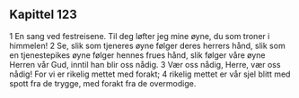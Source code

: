 ## Kapittel 123

1 En sang ved festreisene. Til deg løfter jeg mine øyne, du som troner i himmelen!
2 Se, slik som tjeneres øyne følger deres herrers hånd, slik som en tjenestepikes øyne følger hennes frues hånd, slik følger våre øyne Herren vår Gud, inntil han blir oss nådig.
3 Vær oss nådig, Herre, vær oss nådig! For vi er rikelig mettet med forakt;
4 rikelig mettet er vår sjel blitt med spott fra de trygge, med forakt fra de overmodige.

